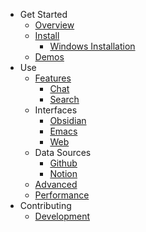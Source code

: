 - Get Started
    - [Overview](README.md)
    - [Install](setup.md)
        - [Windows Installation](windows_install.md)
    - [Demos](demos.md)
- Use
    - [Features](features.md)
        - [Chat](chat.md)
        - [Search](search.md)
    - Interfaces
        - [Obsidian](obsidian.md)
        - [Emacs](emacs.md)
        - [Web](web.md)
    - Data Sources
        - [Github](github_integration.md)
        - [Notion](notion_integration.md)
    - [Advanced](advanced.md)
    - [Performance](performance.md)
- Contributing
    - [Development](development.md)
